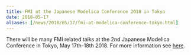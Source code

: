 ```yaml
---
title: FMI at the Japanese Modelica Conference 2018 in Tokyo
date: 2018-05-17
aliases: [/news/2018/05/17/fmi-at-modelica-conference-tokyo.html]
---
```


There will be many FMI related talks at the 2nd Japanese Modelica Conference in Tokyo, May 17th-18th 2018.
For more information see [here](https://modelica.org/events/modelica2018japan.html).
